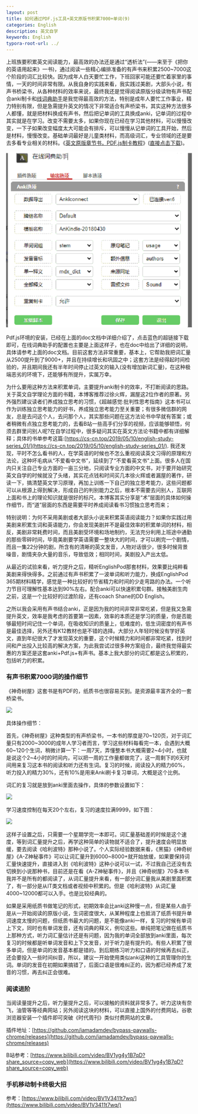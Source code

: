 ```yaml
---
layout: post
title: 如何通过PDF.js工具+英文原版书积累7000+单词(9)
categories: English
description: 英文自学
keywords: English
typora-root-url: ../
---
```


上班族要积累英文阅读能力，最高效的办法还是通过“透析法”(——来至于《把你的英语用起来》一书)，通过阅读一些精心编排准备的有声书来积累2500~7000这个阶段的词汇比较快。因为成年人白天要忙工作，下班回家可能还要忙着家里的事情，一天的时间非常有限。从我自身的实践来看，我实践过美剧，大部头小说，有声书桥梁书，从各种材料的效率来说，最终我还是觉得阅读原版分级读物有声书配合anki制卡和[线词典助手](https://chrome.google.com/webstore/detail/online-dictionary-helper/lppjdajkacanlmpbbcdkccjkdbpllajb)是我觉得最高效的方法，特别是成年人要忙工作事业，精力特别有限，但是急需提升英文的情况下非常适合有声桥梁书，其实这种方法很多人都懂，就是把材料换成有声书，然后把记单词的工具换成anki，记单词的过程中其实就是在学习。改变不需要太多，如果你现在已经在学习其他材料，可以慢慢改变，一下子如果改变幅度太大可能会有排斥，可以慢慢从记单词的工具开始，然后是材料，慢慢改变。基础单词最好是儿童类材料，而高级词汇，专业领域的还是要去多看专业相关的材料。《[英文原版章节书，PDF.js制卡教程](https://cs-cn.top/assets/doc/英文原版章节书PDFJS制卡教程.docx)》([直接点击下载](https://cs-cn.top/assets/doc/英文原版章节书PDFJS制卡教程.docx))。



![online_dictionary_help_2827.png](/images/posts/online_dictionary_help_2827.png)

Pdf.js环境的安装，已经在上面的doc文档中详细介绍了，点击蓝色的超链接下载即可，在线词典助手的配置也主要是上面这样子，也在doc中给出了详细的说明，具体请参考上面的doc文档。目前这套方法非常重要，基本上，它帮助我把词汇量从2500提升到了9000+，并且在持续增长和巩固之中；这套方法是经得起时间检验的，并且期间我还有半年时间停止过英文的输入(没有增加新词汇量)，在这种极端恶劣的环境下，还能够有所提升，实属万幸。

为什么要用这种方法来积累单词，主要提升anki制卡的效率，不打断阅读的思路。关于英文自学理论方面的书籍，本博客推荐过徐火辉，漏屋这2位作者的原著。另外强烈建议读者们养成独立思考的习惯，《超越感觉:批判性思考指南》这本书可以作为训练独立思考能力的好书，养成独立思考能力至关重要；有很多微信群的网友，总是去问这个人，去问那个人，其实那些问题在这方法论书中早就有答案；或者稍微有点独立思考能力的，去看B站一些高手们分享的视频，应该能够顿悟，何须去群里问别人呢?在自学过程中，很多疑问其实在英文方法论书籍中都有详细解释；具体的书单参考这篇:[https://cs-cn.top/2019/05/10/english-study-series_01/](https://cs-cn.top/2019/05/10/english-study-series_01/). 我还发现，平时不怎么看书的人，在学英语的时候也不怎么重视阅读英文习得的原理和方法论，这种坏毛病从“不爱看中文书”，延续到了“不爱看英文书”上面。很多人在国内只关注自己专业方面的一亩三分地，只阅读专业方面的中文书，对于要开始研究英文自学的时候就没了头绪，其实花点钱和时间买几本徐火辉或者漏屋的著作，研读一下，搞清楚英文学习原理，再加上训练一下自己的独立思考能力，这些问题都可以从根源上得到解决，形成自己的判别能力之后，根本不需要去问别人，互联网上面和书上的理论知识就是很好的标尺。本博客其实分享是“术”层面的具体如何操作细节，而“道”层面的东西是需要平时养成阅读看书习惯独立思考而来；

特别说明：为何不采用美剧或者大部头小说来积累英语阅读能力？如果你实践过用美剧来积累生词和英语能力，你会发现美剧并不是最佳效率的积累单词的材料，相反，美剧非常耗费时间，而且美剧受环境和场地制约，无法充分利用上班途中通勤的那些零碎时间，毕竟美剧要学英语需要一整块大的时间，才可以刷完一个剧情，而且一集22分钟的剧，所含有的清晰的英文发音，人物对话很少，很多时候背景噪音，剧情夹杂大量的音乐，导致低效；相同时间，美剧投入产出太低。

从最近的试验来看，听力提升之后，精听EnglishPod那套材料，效果要比纯粹看美剧来得快得多。之前通过有声书积累了一波单词和听力能力，换成EnglishPod 365期材料精学，感觉是一种比较好的节省精力和时间的少走弯路的办法。一个听力节目可理解性基本达到90%左右。配合anki可以快速积累句群。接触美剧生肉之前，这是一个比较好的过渡阶段，还有coach Shane的DD English。

之所以我会采用有声书结合anki，正是因为我的时间非常非常吃紧，但是我又急需提升英文，效率是我考虑的首要第一因素，效率的本质还是学习的质量，你是否能够最短时间记住一个单词，在吸收知识的质量上，低难度的，低生词密度的有声书是最佳选择，另外还有K12教材也是不错的选择。大部分人年轻时候没有学好英文，直到年纪很大了才发现英文的重要，这个时候精力和时间都非常吃紧，找到时间和产出投入比较高的解决方案，为此我尝试过很多种方案组合，最终我觉得最实惠的方案还是这套anki+Pdf.js+有声书。基本上我大部分的词汇都是这么积累的，包括听力的积累。

### 有声书积累7000词的操作细节

《神奇树屋》这套书是有PDF的，纸质书也很容易买到。是资源最丰富齐全的一套桥梁书。

<img src="https://cs-cn.top//images/posts/20210713044649.png">

具体操作细节：

首先，《神奇树屋》这种类型的有声桥梁书，一本书的厚度是70~120页，对于词汇量只有2000~3000的成年人学习者而言，学习这些材料每看完一本，会遇到大概60~120个生词，稍微计算一下：一周7天，弄懂整本书大概需要2~4小时，也就是说这个2~4小时的时间内，可以把一周的工作量都做完了，这一周剩下的6天时间用来复习这本书的阅读和听力还有生词。复习的时候，阅读投入的精力60%，听力投入的精力30%，还有10%是用来Anki刷卡复习单词，大概是这个比例。

词汇的复习就是放到anki里面去操作，具体的参数设置如下：

<img src="https://cs-cn.top/images/posts/learning_speed4781.png"/>

学习速度控制在每天20个左右，复习的速度拉满9999，如下图：

<img src="https://cs-cn.top/images/posts/review_speed3330.png"/>

这样子设置之后，只需要一个星期学完一本即可。词汇量基础差的时候是这个速度，等到词汇量提升之后，再学这种简单的读物就不适合了，提升速度会明显放缓，要去阅读《哈利波特》那种小说了。个人实际经验数据来看，《黑猫》《神奇树屋》《A-Z神秘事件》可以让词汇量升到6000~8000+就开始放缓，如果要保持词汇量快速提升，直接进入到《哈利波特》这种小说可以一试，不过我自己还没有去切换到小说那种书，目前还是在看《A-Z神秘事件》，并且《神奇树屋》70多本书我并不是所有的都阅读了，从词汇量提升来看，有一部分词汇量我从美剧里面积累了，有一部分是从IT类文档或者视频中积累的。但是《哈利波特》从词汇量4000~12000都可以入手。也是比较经典的。

如果是采用纸质书做笔记的形式，初期效率会比anki这种慢一点，但是某些人由于是从一开始阅读的原版小说，生词密度很大，从某种程度上也抵消了纸质书提升单词速度太慢的问题，但纸质书最大的问题，是不能像anki一样，复习的时候有单词上下文，同时也有单词发音，还有词典的释义，例句这些。单纯把笔记做在纸质书上那种方式，听力词汇量估计还是有问题，因为我的单词全部放到anki里面，每次复习的时候都是听单词发音和上下文发音，对于听力是有提升的。有些人积累了很多单词，但是单词的发音基本都是错的。到后期练习听力和口语的时候再去纠正，还会要投入一些时间纠音，所以，建议一开始使用类似anki这种的工具管理你的生词。单词的发音在初期如果搞错了，后面口语是很难纠正的，因为都已经养成了发音的习惯，再去纠正会很难。

### 阅读进阶

当阅读量提升之后，听力量提升之后，可以接触的资料就非常多了。听力这块有奈飞，油管等等经典网站；另外阅读这块的材料，可以直接上国外的付费网站，谷歌浏览器安装一个插件即可突破《时代周刊》类似付费网站的文章。

插件地址：[https://github.com/iamadamdev/bypass-paywalls-chrome/releases](https://github.com/iamadamdev/bypass-paywalls-chrome/releases)

B站参考：[https://www.bilibili.com/video/BV1yg4y1B7qD?share_source=copy_web](https://www.bilibili.com/video/BV1yg4y1B7qD?share_source=copy_web)

### 手机移动制卡终极大招

参考：[https://www.bilibili.com/video/BV1V3411t7wq/](https://www.bilibili.com/video/BV1V3411t7wq/)

